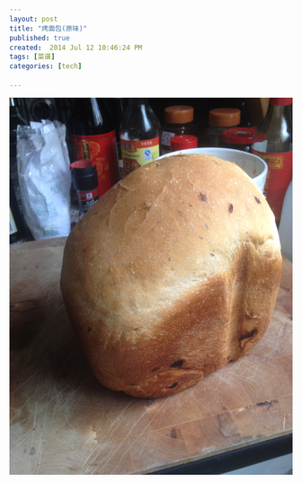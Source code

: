 ```yaml
---
layout: post
title: "烤面包(原味)"
published: true
created:  2014 Jul 12 10:46:24 PM
tags: [菜谱]
categories: [tech]

---
```



![home-made-bread](/images/caipu-recipe/home-made-bread.jpg "home-made-bread")
